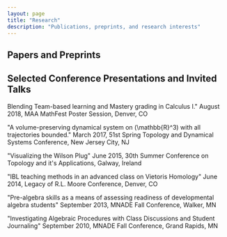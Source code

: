 ```yaml
---
layout: page
title: "Research"
description: "Publications, preprints, and research interests"
---
```


## Papers and Preprints



## Selected Conference Presentations and Invited Talks

Blending Team-based learning and Mastery grading in Calculus I." August 2018, MAA MathFest Poster Session, Denver, CO

"A volume-preserving dynamical system on \(\mathbb{R}^3\) with all trajectories bounded." March 2017, 51st Spring Topology and Dynamical Systems Conference, New Jersey City, NJ

"Visualizing the Wilson Plug" June 2015, 30th Summer Conference on Topology and it's Applications, Galway, Ireland

"IBL teaching methods in an advanced class on Vietoris Homology" June 2014, Legacy of R.L. Moore Conference, Denver, CO

"Pre-algebra skills as a means of assessing readiness of developmental algebra students" September 2013, MNADE Fall Conference, Walker, MN

"Investigating Algebraic Procedures with Class Discussions and Student Journaling" September 2010, MNADE Fall Conference, Grand Rapids, MN

